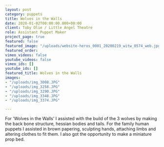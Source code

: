 ```yaml
---
layout: post
category: puppets
title: Wolves in the Walls
date: 2020-01-02T00:00:00.000+00:00
client: Toby Olie / Little Angel Theatre
role: Assistant Puppet Maker
project_page: true
featured: false
featured_image: "/uploads/website-heros_0001_20200219_witw_0574_web.jpg"
featured_order: 
vimeo_videos: false
youtube_videos: false
vimeo_ids: []
youtube_ids: []
featured_title: Wolves in the Walls
images:
- "/uploads/img_3008.JPG"
- "/uploads/img_3258.JPG"
- "/uploads/img_3290.JPG"
- "/uploads/img_3348.JPG"
- "/uploads/img_3374.JPG"

---
```

For 'Wolves in the Walls' I assisted with the build of the 3 wolves by making the back bone structure, hessian bodies and tails. For the family human puppets I assisted in brown papering, sculpting hands, attaching limbs and altering clothes to fit them. I also got the opportunity to make a miniature prop bed.